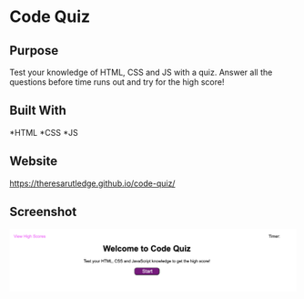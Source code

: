 # Code Quiz

## Purpose
Test your knowledge of HTML, CSS and JS with a quiz. Answer all the questions before time runs out and try for the high score!

## Built With
*HTML
*CSS
*JS

## Website
https://theresarutledge.github.io/code-quiz/

## Screenshot
![](./assets/screenshot.png)
